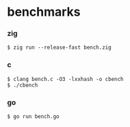 # benchmarks


### zig 

```
$ zig run --release-fast bench.zig
```

### c

```
$ clang bench.c -O3 -lxxhash -o cbench
$ ./cbench
```
### go

```
$ go run bench.go
```